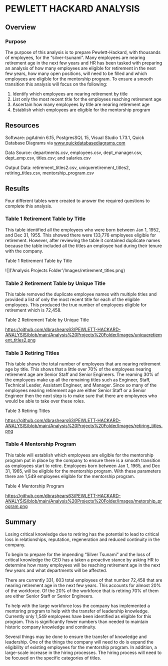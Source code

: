 # PEWLETT HACKARD ANALYSIS

## Overview 
### Purpose
The purpose of this analysis is to prepare Pewlett-Hackard, with thousands of employees, for the “silver-tsunami”. Many employees are nearing retirement age in the next few years and HR has been tasked with preparing an analysis of how many employees are eligible for retirement in the next few years, how many open positions, will need to be filled and which employees are eligible for the mentorship program.  To ensure a smooth transition this analysis will focus on the following:
1.	Identify which employees are nearing retirement by title
2.	List only the most recent title for the employees reaching retirement age
3.	Ascertain how many employees by title are nearing retirement age
4.	Establish which employees are eligible for the mentorship program

## Resources
Software: pgAdmin 6.15, PostgresSQL 15, Visual Studio 1.73.1, Quick Database Diagrams via www.quickdatabasediagrams.com

Data Source: departments.csv, employees.csv, dept_manager.csv, dept_emp.csv, titles.csv; and salaries.csv

Output Data: retirement_titles2.csv, uniqueretirement_titles2, retiring_titles.csv, mentorship_program.csv 

## Results 

Four different tables were created to answer the required questions to complete this analysis. 

### Table 1 Retirement Table by Title
This table identified all the employees who were born between Jan 1, 1952, and Dec 31, 1955. This showed there were 133,776 employees eligible for retirement. However, after reviewing the table it contained duplicate names because the table included all the titles an employee had during their tenure with the company. 

Table 1 Retirement Table by Title

![]('Analysis Projects Folder'/Images/retirement_titles.png)


### Table 2 Retirement Table by Unique Title
This table removed the duplicate employee names with multiple titles and provided a list of only the most recent title for each of the eligible employees. This produced the true number of employees eligible for retirement which is 72,458. 

Table 2 Retirement Table by Unique Title

https://github.com/dbrashears63/PEWLETT-HACKARD-ANALYSIS/blob/main/Analysis%20Projects%20Folder/Images/uniqueretiement_titles2.png

### Table 3 Retiring Titles
This table shows the total number of employees that are nearing retirement age by title. This shows that a little over 70% of the employees nearing retirement age are Senior Staff and Senior Engineers. The reaming 30% of the employees make up all the remaining titles such as Engineer, Staff, Technical Leader, Assistant Engineer, and Manager. Since so many of the employees nearing retirement age are either Senior Staff or a Senior Engineer then the next step is to make sure that there are employees who would be able to take over these roles. 

Table 3 Retiring Titles

https://github.com/dbrashears63/PEWLETT-HACKARD-ANALYSIS/blob/main/Analysis%20Projects%20Folder/Images/retiring_titles.png

### Table 4 Mentorship Program
This table will establish which employees are eligible for the mentorship program put in place by the company to ensure there is a smooth transition as employees start to retire. Employees born between Jan 1, 1965, and Dec 31, 1965, will be eligible for the mentorship program. With these parameters there are 1,549 employees eligible for the mentorship program. 

Table 4 Mentorship Program

https://github.com/dbrashears63/PEWLETT-HACKARD-ANALYSIS/blob/main/Analysis%20Projects%20Folder/Images/metorship_program.png

## Summary
Losing critical knowledge due to retiring has the potential to lead to critical loss in relationships, reputation, regeneration and reduced continuity in the company. 

To begin to prepare for the impending “Silver Tsunami” and the loss of critical knowledge the CEO has a taken a proactive stance by asking HR to determine how many employees will be reaching retirement age in the next few years and what departments will be affected.

There are currently 331, 603 total employees of that number 72,458 that are nearing retirement age in the next few years. This accounts for almost 20% of the workforce. Of the 20% of the workforce that is retiring 70% of them are either Senior Staff or Senior Engineers. 

To help with the large workforce loss the company has implemented a mentoring program to help with the transfer of leadership knowledge.  Currently only 1,549 employees have been identified as eligible for this program. This is significantly fewer numbers than needed to maintain historic company knowledge and continuity.

Several things may be done to ensure the transfer of knowledge and leadership. One of the things the company will need to do is expand the eligibility of existing employees for the mentorship program. In addition, a large-scale increase in the hiring processes. The hiring process will need to be focused on the specific categories of titles.

